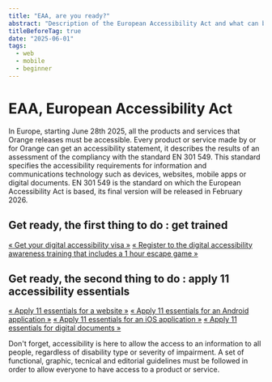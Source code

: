 ```yaml
---
title: "EAA, are you ready?"
abstract: "Description of the European Accessibility Act and what can be done by everone in Orange"
titleBeforeTag: true
date: "2025-06-01"
tags:
  - web
  - mobile
  - beginner
---
```


# EAA, European Accessibility Act
In Europe, starting June 28th 2025, all the products and services that Orange releases must be accessible.
Every product or service made by or for Orange can get an accessibility statement, it describes the results of an assessment of the compliancy with the standard EN 301 549. This standard specifies the accessibility requirements for information and communications technology such as devices, websites, mobile apps or digital documents. EN 301 549 is the standard on which the European Accessibility Act is based, its final version will be released in February 2026.

## Get ready, the first thing to do : get trained
[«&nbsp;Get your digital accessibility visa&nbsp;»](https://orange.csod.com/ui/lms-learning-details/app/course/4be37d72-c183-4e44-b8e8-de112cb173d1)
[«&nbsp;Register to the digital accessibility awareness training that includes a 1 hour escape game&nbsp;»](https://orange.csod.com/ui/lms-learning-details/app/event/92f6ad77-277a-41d6-a614-29a976cfbf64)


## Get ready, the second thing to do : apply 11 accessibility essentials 
[«&nbsp;Apply 11 essentials for a website&nbsp;»](https://a11y-guidelines.orange.com/en/web/must-haves-checklist/)
[«&nbsp;Apply 11 essentials for an Android application&nbsp;»](https://a11y-guidelines.orange.com/en/mobile/android/checklist/)
[«&nbsp;Apply 11 essentials for an iOS application&nbsp;»](https://a11y-guidelines.orange.com/en/mobile/ios/checklist/)
[«&nbsp;Apply 11 essentials for digital documents&nbsp;»](https://a11y-guidelines.orange.com/en/content-and-communication/must-haves/)

Don't forget, accessibility is here to allow the access to an information to all people, regardless of disability type or severity of impairment.
A set of functional, graphic, tecnical and editorial guidelines must be followed in order to allow everyone to have access to a product or service.
